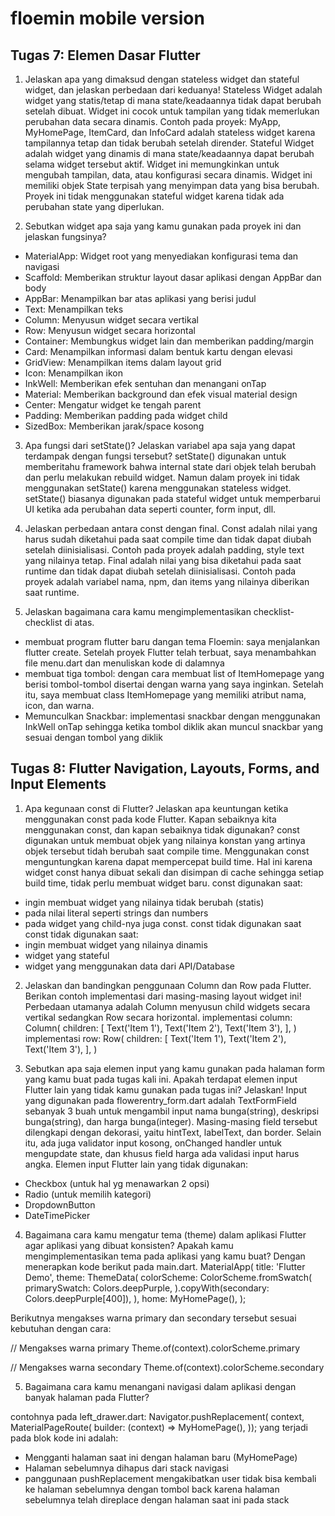 # floemin mobile version

## Tugas 7: Elemen Dasar Flutter

1. Jelaskan apa yang dimaksud dengan stateless widget dan stateful widget, dan jelaskan perbedaan dari keduanya!
Stateless Widget adalah widget yang statis/tetap di mana state/keadaannya tidak dapat berubah setelah dibuat. Widget ini cocok untuk tampilan yang tidak memerlukan perubahan data secara dinamis. Contoh pada proyek: MyApp, MyHomePage, ItemCard, dan InfoCard adalah stateless widget karena tampilannya tetap dan tidak berubah setelah dirender.
Stateful Widget adalah widget yang dinamis di mana state/keadaannya dapat berubah selama widget tersebut aktif. Widget ini memungkinkan untuk mengubah tampilan, data, atau konfigurasi secara dinamis. Widget ini memiliki objek State terpisah yang menyimpan data yang bisa berubah. Proyek ini tidak menggunakan stateful widget karena tidak ada perubahan state yang diperlukan.

2. Sebutkan widget apa saja yang kamu gunakan pada proyek ini dan jelaskan fungsinya?
- MaterialApp: Widget root yang menyediakan konfigurasi tema dan navigasi
- Scaffold: Memberikan struktur layout dasar aplikasi dengan AppBar dan body
- AppBar: Menampilkan bar atas aplikasi yang berisi judul
- Text: Menampilkan teks
- Column: Menyusun widget secara vertikal
- Row: Menyusun widget secara horizontal  
- Container: Membungkus widget lain dan memberikan padding/margin
- Card: Menampilkan informasi dalam bentuk kartu dengan elevasi
- GridView: Menampilkan items dalam layout grid
- Icon: Menampilkan ikon
- InkWell: Memberikan efek sentuhan dan menangani onTap
- Material: Memberikan background dan efek visual material design
- Center: Mengatur widget ke tengah parent
- Padding: Memberikan padding pada widget child
- SizedBox: Memberikan jarak/space kosong

3. Apa fungsi dari setState()? Jelaskan variabel apa saja yang dapat terdampak dengan fungsi tersebut?
setState() digunakan untuk memberitahu framework bahwa internal state dari objek telah berubah dan perlu melakukan rebuild widget. Namun dalam proyek ini tidak menggunakan setState() karena menggunakan stateless widget. setState() biasanya digunakan pada stateful widget untuk memperbarui UI ketika ada perubahan data seperti counter, form input, dll.

4.  Jelaskan perbedaan antara const dengan final.
Const adalah nilai yang harus sudah diketahui pada saat compile time dan tidak dapat diubah setelah diinisialisasi. Contoh pada proyek adalah padding, style text yang nilainya tetap.
Final adalah nilai yang bisa diketahui pada saat runtime dan tidak dapat diubah setelah diinisialisasi. Contoh pada proyek adalah variabel nama, npm, dan items yang nilainya diberikan saat runtime.

5. Jelaskan bagaimana cara kamu mengimplementasikan checklist-checklist di atas.
- membuat program flutter baru dangan tema Floemin: saya menjalankan flutter create. Setelah proyek Flutter telah terbuat, saya menambahkan file menu.dart dan menuliskan kode di dalamnya
- membuat tiga tombol: dengan cara membuat list of ItemHomepage yang berisi tombol-tombol disertai dengan warna yang saya inginkan. Setelah itu, saya membuat class ItemHomepage yang memiliki atribut nama, icon, dan warna.
-  Memunculkan Snackbar: implementasi snackbar dengan menggunakan InkWell onTap sehingga ketika tombol diklik akan muncul snackbar yang sesuai dengan tombol yang diklik


## Tugas 8: Flutter Navigation, Layouts, Forms, and Input Elements

1. Apa kegunaan const di Flutter? Jelaskan apa keuntungan ketika menggunakan const pada kode Flutter. Kapan sebaiknya kita menggunakan const, dan kapan sebaiknya tidak digunakan?
const digunakan untuk membuat objek yang nilainya konstan yang artinya objek tersebut tidah berubah saat compile time. Menggunakan const menguntungkan karena dapat mempercepat build time. Hal ini karena widget const hanya dibuat sekali dan disimpan di cache sehingga setiap build time, tidak perlu membuat widget baru. 
const digunakan saat:
- ingin membuat widget yang nilainya tidak berubah (statis)
- pada nilai literal seperti strings dan numbers
- pada widget yang child-nya juga const. const tidak digunakan saat
const tidak digunakan saat:
- ingin membuat widget yang nilainya dinamis
- widget yang stateful
- widget yang menggunakan data dari API/Database

2. Jelaskan dan bandingkan penggunaan Column dan Row pada Flutter. Berikan contoh implementasi dari masing-masing layout widget ini!
Perbedaan utamanya adalah Column menyusun child widgets secara vertikal sedangkan Row secara horizontal. 
implementasi column:
Column(
  children: [
    Text('Item 1'),
    Text('Item 2'),
    Text('Item 3'),
  ],
)
implementasi row:
Row(
  children: [
    Text('Item 1'),
    Text('Item 2'), 
    Text('Item 3'),
  ],
)

3. Sebutkan apa saja elemen input yang kamu gunakan pada halaman form yang kamu buat pada tugas kali ini. Apakah terdapat elemen input Flutter lain yang tidak kamu gunakan pada tugas ini? Jelaskan!
Input yang digunakan pada flowerentry_form.dart adalah TextFormField sebanyak 3 buah untuk mengambil input nama bunga(string), deskripsi bunga(string), dan harga bunga(integer). Masing-masing field tersebut dilengkapi dengan dekorasi, yaitu hintText, labelText, dan border. Selain itu, ada juga validator input kosong, onChanged handler untuk mengupdate state, dan khusus field harga ada validasi input harus angka.
Elemen input Flutter lain yang tidak digunakan:
- Checkbox (untuk hal yg menawarkan 2 opsi)
- Radio (untuk memilih kategori)
- DropdownButton
- DateTimePicker

4. Bagaimana cara kamu mengatur tema (theme) dalam aplikasi Flutter agar aplikasi yang dibuat konsisten? Apakah kamu mengimplementasikan tema pada aplikasi yang kamu buat?
Dengan menerapkan kode berikut pada main.dart. 
MaterialApp(
      title: 'Flutter Demo',
      theme: ThemeData(
        colorScheme: ColorScheme.fromSwatch(
              primarySwatch: Colors.deepPurple,
        ).copyWith(secondary: Colors.deepPurple[400]),
      ),
      home: MyHomePage(),
    );

Berikutnya mengakses warna primary dan secondary tersebut sesuai kebutuhan dengan cara:

// Mengakses warna primary
Theme.of(context).colorScheme.primary

// Mengakses warna secondary
Theme.of(context).colorScheme.secondary

5. Bagaimana cara kamu menangani navigasi dalam aplikasi dengan banyak halaman pada Flutter?

contohnya pada left_drawer.dart:
    Navigator.pushReplacement(
        context,
        MaterialPageRoute(
            builder: (context) => MyHomePage(),
    ));
yang terjadi pada blok kode ini adalah:
- Mengganti halaman saat ini dengan halaman baru (MyHomePage)
- Halaman sebelumnya dihapus dari stack navigasi
- panggunaan pushReplacement mengakibatkan user tidak bisa kembali ke halaman sebelumnya dengan tombol back karena halaman sebelumnya telah direplace dengan halaman saat ini pada stack